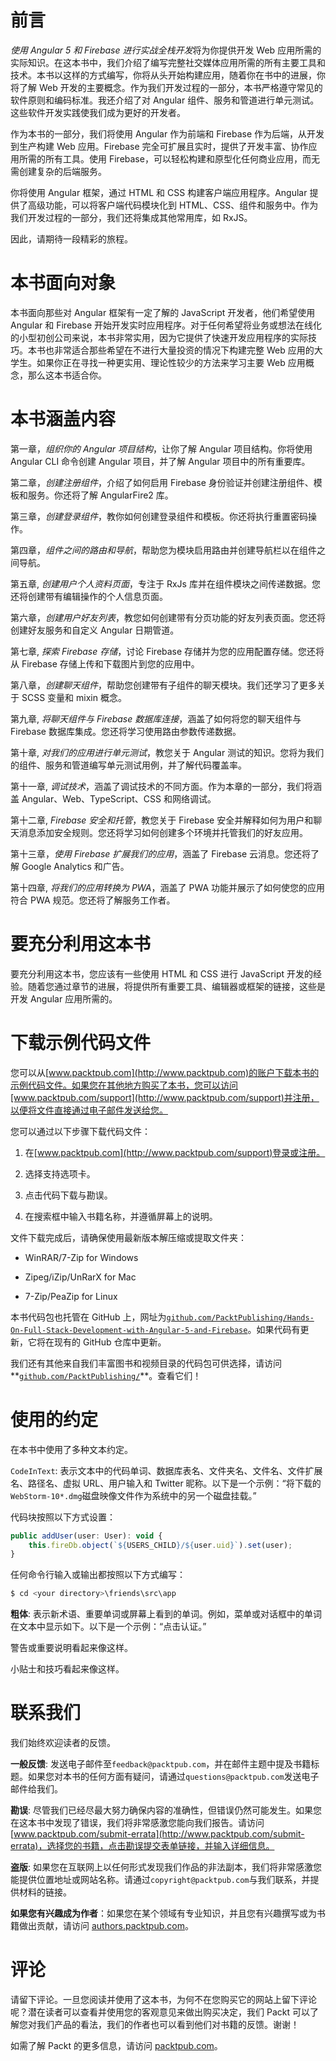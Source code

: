 # 前言

*使用 Angular 5 和 Firebase 进行实战全栈开发*将为你提供开发 Web 应用所需的实际知识。在这本书中，我们介绍了编写完整社交媒体应用所需的所有主要工具和技术。本书以这样的方式编写，你将从头开始构建应用，随着你在书中的进展，你将了解 Web 开发的主要概念。作为我们开发过程的一部分，本书严格遵守常见的软件原则和编码标准。我还介绍了对 Angular 组件、服务和管道进行单元测试。这些软件开发实践使我们成为更好的开发者。

作为本书的一部分，我们将使用 Angular 作为前端和 Firebase 作为后端，从开发到生产构建 Web 应用。Firebase 完全可扩展且实时，提供了开发丰富、协作应用所需的所有工具。使用 Firebase，可以轻松构建和原型化任何商业应用，而无需创建复杂的后端服务。

你将使用 Angular 框架，通过 HTML 和 CSS 构建客户端应用程序。Angular 提供了高级功能，可以将客户端代码模块化到 HTML、CSS、组件和服务中。作为我们开发过程的一部分，我们还将集成其他常用库，如 RxJS。

因此，请期待一段精彩的旅程。

# 本书面向对象

本书面向那些对 Angular 框架有一定了解的 JavaScript 开发者，他们希望使用 Angular 和 Firebase 开始开发实时应用程序。对于任何希望将业务或想法在线化的小型初创公司来说，本书非常实用，因为它提供了快速开发应用程序的实际技巧。本书也非常适合那些希望在不进行大量投资的情况下构建完整 Web 应用的大学生。如果你正在寻找一种更实用、理论性较少的方法来学习主要 Web 应用概念，那么这本书适合你。

# 本书涵盖内容

第一章，*组织你的 Angular 项目结构*，让你了解 Angular 项目结构。你将使用 Angular CLI 命令创建 Angular 项目，并了解 Angular 项目中的所有重要库。

第二章，*创建注册组件*，介绍了如何启用 Firebase 身份验证并创建注册组件、模板和服务。你还将了解 AngularFire2 库。

第三章，*创建登录组件*，教你如何创建登录组件和模板。你还将执行重置密码操作。

第四章，*组件之间的路由和导航*，帮助您为模块启用路由并创建导航栏以在组件之间导航。

第五章, *创建用户个人资料页面*，专注于 RxJs 库并在组件模块之间传递数据。您还将创建带有编辑操作的个人信息页面。

第六章，*创建用户好友列表*，教您如何创建带有分页功能的好友列表页面。您还将创建好友服务和自定义 Angular 日期管道。

第七章, *探索 Firebase 存储*，讨论 Firebase 存储并为您的应用配置存储。您还将从 Firebase 存储上传和下载图片到您的应用中。

第八章，*创建聊天组件*，帮助您创建带有子组件的聊天模块。我们还学习了更多关于 SCSS 变量和 mixin 概念。

第九章, *将聊天组件与 Firebase 数据库连接*，涵盖了如何将您的聊天组件与 Firebase 数据库集成。您还将学习使用路由参数传递数据。

第十章, *对我们的应用进行单元测试*，教您关于 Angular 测试的知识。您将为我们的组件、服务和管道编写单元测试用例，并了解代码覆盖率。

第十一章, *调试技术*，涵盖了调试技术的不同方面。作为本章的一部分，我们将涵盖 Angular、Web、TypeScript、CSS 和网络调试。

第十二章, *Firebase 安全和托管*，教您关于 Firebase 安全并解释如何为用户和聊天消息添加安全规则。您还将学习如何创建多个环境并托管我们的好友应用。

第十三章，*使用 Firebase 扩展我们的应用*，涵盖了 Firebase 云消息。您还将了解 Google Analytics 和广告。

第十四章, *将我们的应用转换为 PWA*，涵盖了 PWA 功能并展示了如何使您的应用符合 PWA 规范。您还将了解服务工作者。

# 要充分利用这本书

要充分利用这本书，您应该有一些使用 HTML 和 CSS 进行 JavaScript 开发的经验。随着您通过章节的进展，将提供所有重要工具、编辑器或框架的链接，这些是开发 Angular 应用所需的。

# 下载示例代码文件

您可以从[www.packtpub.com](http://www.packtpub.com)的账户下载本书的示例代码文件。如果您在其他地方购买了本书，您可以访问[www.packtpub.com/support](http://www.packtpub.com/support)并注册，以便将文件直接通过电子邮件发送给您。

您可以通过以下步骤下载代码文件：

1.  在[www.packtpub.com](http://www.packtpub.com/support)登录或注册。

1.  选择支持选项卡。

1.  点击代码下载与勘误。

1.  在搜索框中输入书籍名称，并遵循屏幕上的说明。

文件下载完成后，请确保使用最新版本解压缩或提取文件夹：

+   WinRAR/7-Zip for Windows

+   Zipeg/iZip/UnRarX for Mac

+   7-Zip/PeaZip for Linux

本书代码包也托管在 GitHub 上，网址为[`github.com/PacktPublishing/Hands-On-Full-Stack-Development-with-Angular-5-and-Firebase`](https://github.com/PacktPublishing/Hands-On-Full-Stack-Development-with-Angular-5-and-Firebase)。如果代码有更新，它将在现有的 GitHub 仓库中更新。

我们还有其他来自我们丰富图书和视频目录的代码包可供选择，请访问**[`github.com/PacktPublishing/`](https://github.com/PacktPublishing/)**。查看它们！

# 使用的约定

在本书中使用了多种文本约定。

`CodeInText`: 表示文本中的代码单词、数据库表名、文件夹名、文件名、文件扩展名、路径名、虚拟 URL、用户输入和 Twitter 昵称。以下是一个示例：“将下载的`WebStorm-10*.dmg`磁盘映像文件作为系统中的另一个磁盘挂载。”

代码块按照以下方式设置：

```js
public addUser(user: User): void {
    this.fireDb.object(`${USERS_CHILD}/${user.uid}`).set(user);
}
```

任何命令行输入或输出都按照以下方式编写：

```js
$ cd <your directory>\friends\src\app
```

**粗体**: 表示新术语、重要单词或屏幕上看到的单词。例如，菜单或对话框中的单词在文本中显示如下。以下是一个示例：“点击认证。”

警告或重要说明看起来像这样。

小贴士和技巧看起来像这样。

# 联系我们

我们始终欢迎读者的反馈。

**一般反馈**: 发送电子邮件至`feedback@packtpub.com`，并在邮件主题中提及书籍标题。如果您对本书的任何方面有疑问，请通过`questions@packtpub.com`发送电子邮件给我们。

**勘误**: 尽管我们已经尽最大努力确保内容的准确性，但错误仍然可能发生。如果您在这本书中发现了错误，我们将非常感激您能向我们报告。请访问[www.packtpub.com/submit-errata](http://www.packtpub.com/submit-errata)，选择您的书籍，点击勘误提交表单链接，并输入详细信息。

**盗版**: 如果您在互联网上以任何形式发现我们作品的非法副本，我们将非常感激您能提供位置地址或网站名称。请通过`copyright@packtpub.com`与我们联系，并提供材料的链接。

**如果您有兴趣成为作者**：如果您在某个领域有专业知识，并且您有兴趣撰写或为书籍做出贡献，请访问 [authors.packtpub.com](http://authors.packtpub.com/)。

# 评论

请留下评论。一旦您阅读并使用了这本书，为何不在您购买它的网站上留下评论呢？潜在读者可以查看并使用您的客观意见来做出购买决定，我们 Packt 可以了解您对我们产品的看法，我们的作者也可以看到他们对书籍的反馈。谢谢！

如需了解 Packt 的更多信息，请访问 [packtpub.com](https://www.packtpub.com/)。

